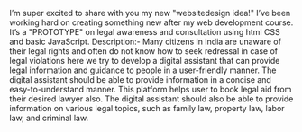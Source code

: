 I’m super excited to share with you my new "websitedesign idea!" I’ve been working hard on creating something new after my web development course. It’s a "PROTOTYPE" on legal awareness and consultation using html CSS and basic JavaScript. Description:- Many citizens in India are unaware of their legal rights and often do not know how to seek redressal in case of legal violations here we try to develop a digital assistant that can provide legal information and guidance to people in a user-friendly manner. The digital assistant should be able to provide information in a concise and easy-to-understand manner. This platform helps user to book legal aid from their desired lawyer also. The digital assistant should also be able to provide information on various legal topics, such as family law, property law, labor law, and criminal law.
